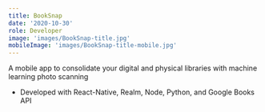 ```yaml
---
title: BookSnap
date: '2020-10-30'
role: Developer
image: 'images/BookSnap-title.jpg'
mobileImage: 'images/BookSnap-title-mobile.jpg'
---
```


A mobile app to consolidate your digital and physical libraries with machine learning photo scanning
- Developed with React-Native, Realm, Node, Python, and Google Books API